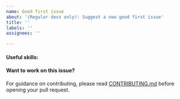 ```yaml
---
name: Good first issue
about: '(Regular devs only): Suggest a new good first issue'
title: ''
labels: ''
assignees: ''

---
```


<!-- Needs the label "good first issue" assigned manually before or after opening -->

<!-- A good first issue is an uncontroversial issue, that has a relatively unique and obvious solution -->

<!-- Motivate the issue and explain the solution briefly -->

#### Useful skills:

<!-- (For example, “std::thread”, “Qt5 GUI and async GUI design” or “basic understanding of Moneyrocket mining and the Moneyrocket Core RPC interface”.) -->

#### Want to work on this issue?

For guidance on contributing, please read [CONTRIBUTING.md](https://github.com/moneyrocket/moneyrocket/blob/master/CONTRIBUTING.md) before opening your pull request.
